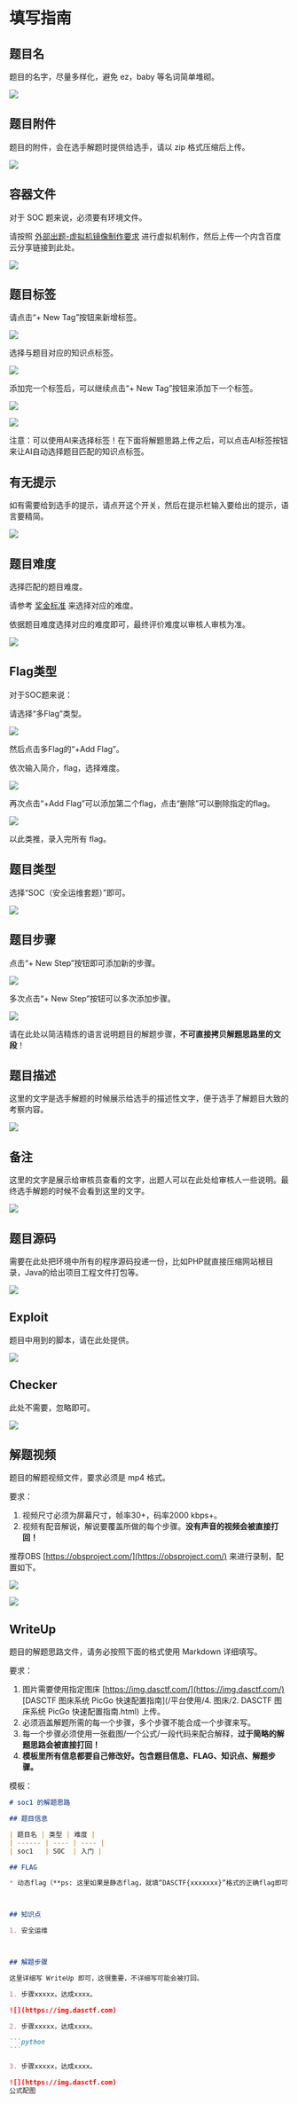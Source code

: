 # 填写指南
题目名
---

题目的名字，尽量多样化，避免 ez，baby 等名词简单堆砌。

![](10_填写指南_image.png)

题目附件
----

题目的附件，会在选手解题时提供给选手，请以 zip 格式压缩后上传。

![](3_填写指南_image.png)

容器文件
----

对于 SOC 题来说，必须要有环境文件。

请按照 [外部出题-虚拟机镜像制作要求](/分类出题指南/2.%20外部出题-虚拟机镜像制作要求.html) 进行虚拟机制作，然后上传一个内含百度云分享链接到此处。

![](17_填写指南_image.png)

题目标签
----

请点击“+ New Tag”按钮来新增标签。

![](13_填写指南_image.png)

选择与题目对应的知识点标签。

![](8_填写指南_image.png)

添加完一个标签后，可以继续点击“+ New Tag”按钮来添加下一个标签。

![](14_填写指南_image.png)

![](2_填写指南_image.png)

注意：可以使用AI来选择标签！在下面将解题思路上传之后，可以点击AI标签按钮来让AI自动选择题目匹配的知识点标签。

有无提示
----

如有需要给到选手的提示，请点开这个开关，然后在提示栏输入要给出的提示，语言要精简。

![](16_填写指南_image.png)

题目难度
----

选择匹配的题目难度。

请参考  [奖金标准](../%E5%A5%96%E9%87%91%E6%A0%87%E5%87%86.md) 来选择对应的难度。

依据题目难度选择对应的难度即可，最终评价难度以审核人审核为准。

![](12_填写指南_image.png)

Flag类型
------

对于SOC题来说：

请选择“多Flag”类型。

![](21_填写指南_image.png)

然后点击多Flag的“+Add Flag”。

依次输入简介，flag，选择难度。

![](19_填写指南_image.png)

再次点击“+Add Flag”可以添加第二个flag，点击“删除”可以删除指定的flag。

![](20_填写指南_image.png)

以此类推，录入完所有 flag。

题目类型
----

选择“SOC（安全运维套题）”即可。

![](18_填写指南_image.png)

题目步骤
----

点击“+ New Step”按钮即可添加新的步骤。

![](6_填写指南_image.png)

多次点击“+ New Step”按钮可以多次添加步骤。

![](1_填写指南_image.png)

请在此处以简洁精炼的语言说明题目的解题步骤，**不可直接拷贝解题思路里的文段**！

题目描述
----

这里的文字是选手解题的时候展示给选手的描述性文字，便于选手了解题目大致的考察内容。

![](11_填写指南_image.png)

备注
--

这里的文字是展示给审核员查看的文字，出题人可以在此处给审核人一些说明。最终选手解题的时候不会看到这里的文字。

![](5_填写指南_image.png)

题目源码
----

需要在此处把环境中所有的程序源码投递一份，比如PHP就直接压缩网站根目录，Java的给出项目工程文件打包等。

![](填写指南_image.png)

Exploit
-------

题目中用到的脚本，请在此处提供。

![](9_填写指南_image.png)

Checker
-------

此处不需要，忽略即可。

![](15_填写指南_image.png)

解题视频
----

题目的解题视频文件，要求必须是 mp4 格式。

要求：

1.  视频尺寸必须为屏幕尺寸，帧率30+，码率2000 kbps+。
2.  视频有配音解说，解说要覆盖所做的每个步骤。**没有声音的视频会被直接打回！**

推荐OBS [https://obsproject.com/](https://obsproject.com/) 来进行录制，配置如下。

![](4_填写指南_image.png)

![](7_填写指南_image.png)

WriteUp
-------

题目的解题思路文件，请务必按照下面的格式使用 Markdown 详细填写。

要求：

1.  图片需要使用指定图床  [https://img.dasctf.com/](https://img.dasctf.com/) [DASCTF 图床系统 PicGo 快速配置指南](/平台使用/4. 图床/2. DASCTF 图床系统 PicGo 快速配置指南.html) 上传。
2.  必须涵盖解题所需的每一个步骤，多个步骤不能合成一个步骤来写。
3.  每一个步骤必须使用一张截图/一个公式/一段代码来配合解释，**过于简略的解题思路会被直接打回！**
4.  **模板里所有信息都要自己修改好。包含题目信息、FLAG、知识点、解题步骤。**

模板：

````markdown
# soc1 的解题思路

## 题目信息

| 题目名 | 类型 | 难度 |
| ------ | ---- | ---- |
| soc1   | SOC  | 入门 |

## FLAG

* 动态flag（**ps: 这里如果是静态flag，就填“DASCTF{xxxxxxx}”格式的正确flag即可**）



## 知识点

1. 安全运维



## 解题步骤

这里详细写 WriteUp 即可，这很重要，不详细写可能会被打回。

1. 步骤xxxxx，达成xxxx。

![](https://img.dasctf.com)

2. 步骤xxxxx，达成xxxx。

```python
```

3. 步骤xxxxx，达成xxxx。

![](https://img.dasctf.com)
公式配图

````